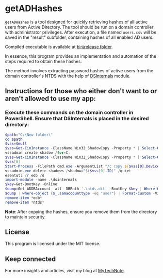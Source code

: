 # getADHashes

`getADHashes` is a tool designed for quickly retrieving hashes of all active users from Active Directory. The tool should be run on a domain controller with administrator privileges. After execution, a file named `users.csv` will be saved in the "result" subfolder, containing hashes of all enabled AD users.

Compiled executable is available at [bin\release folder](https://github.com/sanglyb/getADHashes/blob/main/bin/Release/getADHashes.exe).

In essence, this program provides an implementation and automation of the steps required to obtain these hashes:

The method involves extracting password hashes of active users from the domain controller's NTDS with the help of [DSInternals](https://github.com/MichaelGrafnetter/DSInternals) module.

## Instructions for those who either don't want to or aren't allowed to use my app:

### Execute these commands on the domain controller in PowerShell. Ensure that DSInternals is placed in the desired directory:
```powershell
$path="C:\New folder\"
cd $path
$vss=$null
$vss=Get-CimInstance -ClassName Win32_ShadowCopy -Property * | Select-Object DeviceObject,ID
vssadmin create shadow /for=C:
$vss=Get-CimInstance -ClassName Win32_ShadowCopy -Property * | Select-Object DeviceObject,ID
$vss[0]
Start-Process -FilePath cmd.exe -ArgumentList "/c copy ${$vss[0].DeviceObject}\Windows\NTDS `"C:\new folder`""
vssadmin.exe delete shadows /shadow="$($vss[0].ID)" /quiet
esentutl /r edb /d
import-module -name .\dsinternals
$key=Get-BootKey -Online
$dump=Get-ADDBAccount -all -DBPath '.\ntds.dit' -BootKey $key | Where-Object {$_.enabled -eq "True"}
$dump | where-object {$_.samaccounttype -eq "user"} | Format-Custom -View PwDump | out-file -FilePath users.pwdump -Encoding utf8
remove-item *edb*
remove-item *ntds*
```
**Note**: After copying the hashes, ensure you remove them from the directory to maintain security.

## License
This program is licensed under the MIT license.

## Keep connected
For more insights and articles, visit my blog at [MyTechNote](https://www.mytechnote.ru).

